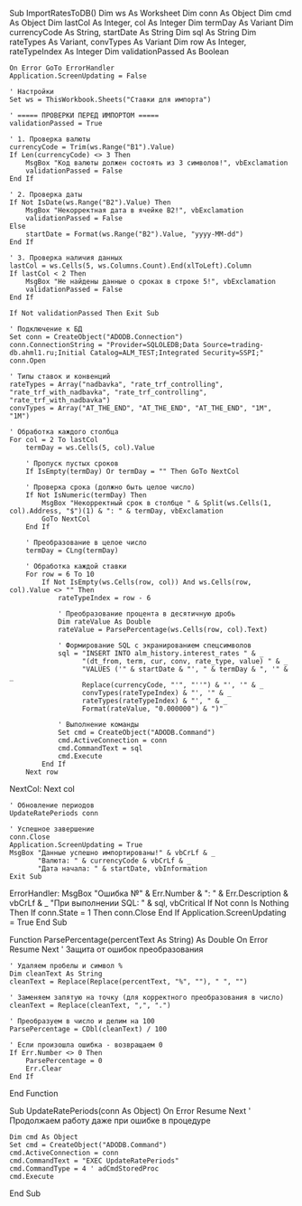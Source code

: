 Sub ImportRatesToDB()
    Dim ws As Worksheet
    Dim conn As Object
    Dim cmd As Object
    Dim lastCol As Integer, col As Integer
    Dim termDay As Variant
    Dim currencyCode As String, startDate As String
    Dim sql As String
    Dim rateTypes As Variant, convTypes As Variant
    Dim row As Integer, rateTypeIndex As Integer
    Dim validationPassed As Boolean
    
    On Error GoTo ErrorHandler
    Application.ScreenUpdating = False
    
    ' Настройки
    Set ws = ThisWorkbook.Sheets("Ставки для импорта")
    
    ' ===== ПРОВЕРКИ ПЕРЕД ИМПОРТОМ =====
    validationPassed = True
    
    ' 1. Проверка валюты
    currencyCode = Trim(ws.Range("B1").Value)
    If Len(currencyCode) <> 3 Then
        MsgBox "Код валюты должен состоять из 3 символов!", vbExclamation
        validationPassed = False
    End If
    
    ' 2. Проверка даты
    If Not IsDate(ws.Range("B2").Value) Then
        MsgBox "Некорректная дата в ячейке B2!", vbExclamation
        validationPassed = False
    Else
        startDate = Format(ws.Range("B2").Value, "yyyy-MM-dd")
    End If
    
    ' 3. Проверка наличия данных
    lastCol = ws.Cells(5, ws.Columns.Count).End(xlToLeft).Column
    If lastCol < 2 Then
        MsgBox "Не найдены данные о сроках в строке 5!", vbExclamation
        validationPassed = False
    End If
    
    If Not validationPassed Then Exit Sub
    
    ' Подключение к БД
    Set conn = CreateObject("ADODB.Connection")
    conn.ConnectionString = "Provider=SQLOLEDB;Data Source=trading-db.ahml1.ru;Initial Catalog=ALM_TEST;Integrated Security=SSPI;"
    conn.Open
    
    ' Типы ставок и конвенций
    rateTypes = Array("nadbavka", "rate_trf_controlling", "rate_trf_with_nadbavka", "rate_trf_controlling", "rate_trf_with_nadbavka")
    convTypes = Array("AT_THE_END", "AT_THE_END", "AT_THE_END", "1M", "1M")
    
    ' Обработка каждого столбца
    For col = 2 To lastCol
        termDay = ws.Cells(5, col).Value
        
        ' Пропуск пустых сроков
        If IsEmpty(termDay) Or termDay = "" Then GoTo NextCol
        
        ' Проверка срока (должно быть целое число)
        If Not IsNumeric(termDay) Then
            MsgBox "Некорректный срок в столбце " & Split(ws.Cells(1, col).Address, "$")(1) & ": " & termDay, vbExclamation
            GoTo NextCol
        End If
        
        ' Преобразование в целое число
        termDay = CLng(termDay)
        
        ' Обработка каждой ставки
        For row = 6 To 10
            If Not IsEmpty(ws.Cells(row, col)) And ws.Cells(row, col).Value <> "" Then
                rateTypeIndex = row - 6
                
                ' Преобразование процента в десятичную дробь
                Dim rateValue As Double
                rateValue = ParsePercentage(ws.Cells(row, col).Text)
                
                ' Формирование SQL с экранированием спецсимволов
                sql = "INSERT INTO alm_history.interest_rates " & _
                      "(dt_from, term, cur, conv, rate_type, value) " & _
                      "VALUES ('" & startDate & "', " & termDay & ", '" & _
                      Replace(currencyCode, "'", "''") & "', '" & _
                      convTypes(rateTypeIndex) & "', '" & _
                      rateTypes(rateTypeIndex) & "', " & _
                      Format(rateValue, "0.000000") & ")"
                
                ' Выполнение команды
                Set cmd = CreateObject("ADODB.Command")
                cmd.ActiveConnection = conn
                cmd.CommandText = sql
                cmd.Execute
            End If
        Next row
NextCol:
    Next col
    
    ' Обновление периодов
    UpdateRatePeriods conn
    
    ' Успешное завершение
    conn.Close
    Application.ScreenUpdating = True
    MsgBox "Данные успешно импортированы!" & vbCrLf & _
           "Валютa: " & currencyCode & vbCrLf & _
           "Дата начала: " & startDate, vbInformation
    Exit Sub
    
ErrorHandler:
    MsgBox "Ошибка №" & Err.Number & ": " & Err.Description & vbCrLf & _
           "При выполнении SQL: " & sql, vbCritical
    If Not conn Is Nothing Then
        If conn.State = 1 Then conn.Close
    End If
    Application.ScreenUpdating = True
End Sub

Function ParsePercentage(percentText As String) As Double
    On Error Resume Next ' Защита от ошибок преобразования
    
    ' Удаляем пробелы и символ %
    Dim cleanText As String
    cleanText = Replace(Replace(percentText, "%", ""), " ", "")
    
    ' Заменяем запятую на точку (для корректного преобразования в число)
    cleanText = Replace(cleanText, ",", ".")
    
    ' Преобразуем в число и делим на 100
    ParsePercentage = CDbl(cleanText) / 100
    
    ' Если произошла ошибка - возвращаем 0
    If Err.Number <> 0 Then
        ParsePercentage = 0
        Err.Clear
    End If
End Function

Sub UpdateRatePeriods(conn As Object)
    On Error Resume Next ' Продолжаем работу даже при ошибке в процедуре
    
    Dim cmd As Object
    Set cmd = CreateObject("ADODB.Command")
    cmd.ActiveConnection = conn
    cmd.CommandText = "EXEC UpdateRatePeriods"
    cmd.CommandType = 4 ' adCmdStoredProc
    cmd.Execute
End Sub
